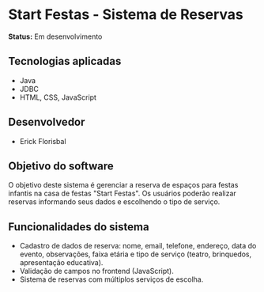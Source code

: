 # Start Festas - Sistema de Reservas

**Status:** Em desenvolvimento

## Tecnologias aplicadas
- Java
- JDBC
- HTML, CSS, JavaScript

## Desenvolvedor
- Erick Florisbal

## Objetivo do software
O objetivo deste sistema é gerenciar a reserva de espaços para festas infantis na casa de festas "Start Festas". Os usuários poderão realizar reservas informando seus dados e escolhendo o tipo de serviço.

## Funcionalidades do sistema
- Cadastro de dados de reserva: nome, email, telefone, endereço, data do evento, observações, faixa etária e tipo de serviço (teatro, brinquedos, apresentação educativa).
- Validação de campos no frontend (JavaScript).
- Sistema de reservas com múltiplos serviços de escolha.

